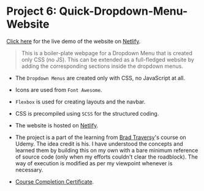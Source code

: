 # Project 6: Quick-Dropdown-Menu-Website

[Click here](https://wonderful-lichterman-0fc76f.netlify.app/) for the live demo  of the website on [Netlify](https://www.netlify.com/).

> This is a boiler-plate webpage for a Dropdown Menu that is created only CSS (no JS). This can be extended as a full-fledged website by adding the corresponding sections inside the dropdown menus.

- The `Dropdown Menus` are created only with CSS, no JavaScript at all.

- Icons are used from `Font Awesome`.

- `Flexbox` is used for creating layouts and the navbar.

- CSS is precompiled using `SCSS` for the structured coding.

- The website is hosted on [Netlify](https://www.netlify.com/).

- The project is a part of the learning from [Brad Traversy](https://github.com/bradtraversy)'s course on Udemy. The idea credit is his. I have understood the concepts and learned them by building this on my own with a bare minimum reference of source code (only when my efforts couldn't clear the roadblock). The way of execution is modified as per my viewpoint whenever is necessary.

- [Course Completion Certificate](https://www.udemy.com/certificate/UC-f1857a3d-62ea-4e0d-9d9e-2f83a9eebb51/).
